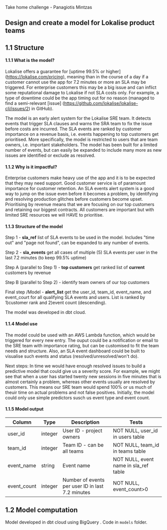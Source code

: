Take home challenge - Panagiotis Mintzas

## Design and create a model for Lokalise product teams

## 1.1 Structure

#### 1.1.1 What is the model?

Lokalise offers a guarantee for [uptime 99.5% or higher] (https://lokalise.com/pricing), meaning than in the course of a day if a customer cannot use the app for 7.2 minutes or more an SLA may be triggered.
For enterprise customers this may be a big issue and can inflict some reputational damage to Lokalise if not SLA costs only. For example, a type of downtime could be the app timing out for no reason (managed to find a semi-relevant 
[issue] (https://github.com/lokalise/lokalise-cli/issues/2) in GitHub).

The model is an early alert system for the Lokalise SRE team. It detects events that trigger SLA clauses and warns the SRA team to fix the issue before costs are incurred. 
The SLA events are ranked by customer importance on a revenue basis, i.e. events happening to top customers get prioritised. More specifically, the model is restricted to users that are 
team owners, i.e. important stakeholders. The model has been built for a limited number of events, but can easily be expanded to include many more as new issues are identified or exclude as resolved.


#### 1.1.2 Why is it impactful?

Enterprise customers make heavy use of the app and it is to be expected that they may need support. Good customer service is of paramount importance for customer retention. 
An SLA events alert system is a good way to jump on the issue even before it becomes a problem, by identifying and resolving production glitches before customers become upset. 
Prioritising by revenue means that we are focusing on our top customers and retaining our biggest contracts. All customers are important but with limited SRE resources we will HAVE to prioritise.

#### 1.1.3 Structure of the model

Step 1 - **sla_ref** list of SLA events to be used in the model. Includes "time out" and "page not found", can be expanded to any number of events.

Step 2 - **sla_events** get all cases of multiple (5) SLA events per user in the last 7.2 minutes (to keep 99.5% uptime)

Step A (parallel to Step 1) - **top customers** get ranked list of **current** customers by revenue

Step B (parallel to Step 2) - identify team owners of our top customers

Final step /Model - **alert_list** get the user_id, team_id, event_name, and event_court for all qualifying SLA events and users. List is ranked by 1)customer rank and 2)event count (descending).

The model was developed in dbt cloud.

#### 1.1.4 Model use

The model could be used with an AWS Lambda function, which would be triggered for every new entry. The ouput could be a notification or email to the SRE team with importance rating, 
but can be customised to fit the team needs and structure. Also, an SLA event dashboard could be built to visualise such events and status (resolved/unresolved/won't do).

Next steps: In time we would have enough resolved issues to build a predictive model that could give us a severity score. 
For example, we might see that when a user has started twenty new sessions in five minutes that is almost certainly a problem, whereas other events usually are resolved by customers. 
This means our SRE team would spend 100% or us much of theuir time on actual problems and not false positives. Initially, the model could only use simple predictors susch us event type 
and event count.

#### 1.1.5 Model output

| Column      | Type    | Description                                      | Tests                                 |
|-------------|---------|--------------------------------------------------|---------------------------------------|
| user_id     | integer | User ID - project owners                         | NOT NULL, user_id in users table      |
| team_id     | integer | Team ID - can be all teams                       | NOT NULL, team_id in teams table      |
| event_name  | string  | Event name                                       | NOT NULL, event name in sla_ref table |
| event_count | integer | Number of events per user ID in last 7.2 minutes | NOT NULL, event_count>0               |


## 1.2 Model computation

Model developed in dbt cloud using BigQuery . Code in `models` folder.

